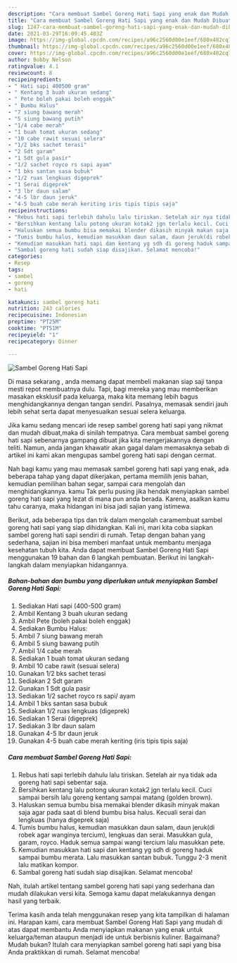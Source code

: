```yaml
---
description: "Cara membuat Sambel Goreng Hati Sapi yang enak dan Mudah Dibuat"
title: "Cara membuat Sambel Goreng Hati Sapi yang enak dan Mudah Dibuat"
slug: 1247-cara-membuat-sambel-goreng-hati-sapi-yang-enak-dan-mudah-dibuat
date: 2021-03-29T16:09:45.403Z
image: https://img-global.cpcdn.com/recipes/a96c2560d00e1eef/680x482cq70/sambel-goreng-hati-sapi-foto-resep-utama.jpg
thumbnail: https://img-global.cpcdn.com/recipes/a96c2560d00e1eef/680x482cq70/sambel-goreng-hati-sapi-foto-resep-utama.jpg
cover: https://img-global.cpcdn.com/recipes/a96c2560d00e1eef/680x482cq70/sambel-goreng-hati-sapi-foto-resep-utama.jpg
author: Bobby Nelson
ratingvalue: 4.1
reviewcount: 8
recipeingredient:
- " Hati sapi 400500 gram"
- " Kentang 3 buah ukuran sedang"
- " Pete boleh pakai boleh enggak"
- " Bumbu Halus"
- "7 siung bawang merah"
- "5 siung bawang putih"
- "1/4 cabe merah"
- "1 buah tomat ukuran sedang"
- "10 cabe rawit sesuai selera"
- "1/2 bks sachet terasi"
- "2 Sdt garam"
- "1 Sdt gula pasir"
- "1/2 sachet royco rs sapi ayam"
- "1 bks santan sasa bubuk"
- "1/2 ruas lengkuas digeprek"
- "1 Serai digeprek"
- "3 lbr daun salam"
- "4-5 lbr daun jeruk"
- "4-5 buah cabe merah keriting iris tipis tipis saja"
recipeinstructions:
- "Rebus hati sapi terlebih dahulu lalu tiriskan. Setelah air nya tidak ada goreng hati sapi sebentar saja."
- "Bersihkan kentang lalu potong ukuran kotak2 jgn terlalu kecil. Cuci sampai bersih lalu goreng kentang sampai matang (golden brown)."
- "Haluskan semua bumbu bisa memakai blender dikasih minyak makan saja agar pada saat di blend bumbu bisa halus. Kecuali serai dan lengkuas (hanya digeprek saja)"
- "Tumis bumbu halus, kemudian masukkan daun salam, daun jeruk(di robek agar wanginya tercium), lengkuas dan serai. Masukkan gula, garam, royco. Haduk semua sampai wangi tercium lalu masukkan pete."
- "Kemudian masukkan hati sapi dan kentang yg sdh di goreng haduk sampai bumbu merata. Lalu masukkan santan bubuk. Tunggu 2-3 menit lalu matikan kompor."
- "Sambal goreng hati sudah siap disajikan. Selamat mencoba!"
categories:
- Resep
tags:
- sambel
- goreng
- hati

katakunci: sambel goreng hati 
nutrition: 243 calories
recipecuisine: Indonesian
preptime: "PT25M"
cooktime: "PT51M"
recipeyield: "1"
recipecategory: Dinner

---
```



![Sambel Goreng Hati Sapi](https://img-global.cpcdn.com/recipes/a96c2560d00e1eef/680x482cq70/sambel-goreng-hati-sapi-foto-resep-utama.jpg)

Di masa  sekarang , anda memang dapat membeli makanan siap saji tanpa mesti repot membuatnya dulu. Tapi, bagi mereka yang mau memberikan masakan eksklusif pada keluarga, maka kita memang lebih bagus menghidangkannya dengan tangan sendiri. Pasalnya, memasak sendiri jauh lebih sehat serta dapat menyesuaikan sesuai selera keluarga.

Jika kamu sedang mencari ide resep sambel goreng hati sapi yang nikmat dan mudah dibuat,maka di sinilah tempatnya. Cara membuat sambel goreng hati sapi  sebenarnya gampang dibuat jika kita mengerjakannya dengan teliti. Namun, anda jangan khawatir akan gagal dalam memasaknya 
sebab di artikel ini kami akan mengupas sambel goreng hati sapi dengan cermat.  



Nah bagi kamu yang mau memasak sambel goreng hati sapi yang enak, ada beberapa tahap yang dapat dikerjakan, pertama memilih jenis bahan, kemudian pemilihan bahan segar, sampai cara mengolah dan menghidangkannya. kamu Tak perlu pusing jika hendak menyiapkan sambel goreng hati sapi yang lezat di mana pun anda berada. Karena, asalkan kamu  tahu caranya, maka hidangan ini bisa jadi sajian yang istimewa.

Berikut, ada beberapa tips dan trik dalam mengolah caramembuat sambel goreng hati sapi yang siap dihidangkan. Kali ini, mari kita coba siapkan sambel goreng hati sapi sendiri di rumah. Tetap dengan bahan yang sederhana, sajian ini bisa memberi manfaat untuk membantu menjaga kesehatan tubuh kita. Anda dapat membuat Sambel Goreng Hati Sapi menggunakan 19 bahan dan 6 langkah pembuatan. Berikut ini langkah-langkah dalam menyiapkan hidangannya.

<!--inarticleads1-->

##### Bahan-bahan dan bumbu yang diperlukan untuk menyiapkan Sambel Goreng Hati Sapi:

1. Sediakan  Hati sapi (400-500 gram)
1. Ambil  Kentang 3 buah ukuran sedang
1. Ambil  Pete (boleh pakai boleh enggak)
1. Sediakan  Bumbu Halus:
1. Ambil 7 siung bawang merah
1. Ambil 5 siung bawang putih
1. Ambil 1/4 cabe merah
1. Sediakan 1 buah tomat ukuran sedang
1. Ambil 10 cabe rawit (sesuai selera)
1. Gunakan 1/2 bks sachet terasi
1. Sediakan 2 Sdt garam
1. Gunakan 1 Sdt gula pasir
1. Sediakan 1/2 sachet royco rs sapi/ ayam
1. Ambil 1 bks santan sasa bubuk
1. Sediakan 1/2 ruas lengkuas (digeprek)
1. Sediakan 1 Serai (digeprek)
1. Sediakan 3 lbr daun salam
1. Gunakan 4-5 lbr daun jeruk
1. Gunakan 4-5 buah cabe merah keriting (iris tipis tipis saja)




<!--inarticleads2-->

##### Cara membuat Sambel Goreng Hati Sapi:

1. Rebus hati sapi terlebih dahulu lalu tiriskan. Setelah air nya tidak ada goreng hati sapi sebentar saja.
1. Bersihkan kentang lalu potong ukuran kotak2 jgn terlalu kecil. Cuci sampai bersih lalu goreng kentang sampai matang (golden brown).
1. Haluskan semua bumbu bisa memakai blender dikasih minyak makan saja agar pada saat di blend bumbu bisa halus. Kecuali serai dan lengkuas (hanya digeprek saja)
1. Tumis bumbu halus, kemudian masukkan daun salam, daun jeruk(di robek agar wanginya tercium), lengkuas dan serai. Masukkan gula, garam, royco. Haduk semua sampai wangi tercium lalu masukkan pete.
1. Kemudian masukkan hati sapi dan kentang yg sdh di goreng haduk sampai bumbu merata. Lalu masukkan santan bubuk. Tunggu 2-3 menit lalu matikan kompor.
1. Sambal goreng hati sudah siap disajikan. Selamat mencoba!




Nah, itulah artikel tentang  sambel goreng hati sapi  yang sederhana dan mudah dilakukan versi kita. Semoga kamu dapat melakukannya dengan hasil yang terbaik. 

Terima kasih anda telah menggunakan resep yang kita tampilkan di halaman ini. Harapan kami, cara membuat  Sambel Goreng Hati Sapi yang mudah di atas dapat membantu Anda menyiapkan makanan yang enak untuk keluarga/teman ataupun menjadi ide untuk berbisnis kuliner. Bagaimana? Mudah bukan? Itulah cara menyiapkan sambel goreng hati sapi yang bisa Anda praktikkan di rumah. Selamat mencoba!

